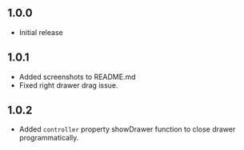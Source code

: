 ## 1.0.0

- Initial release

## 1.0.1

- Added screenshots to README.md
- Fixed right drawer drag issue.

## 1.0.2

- Added `controller` property showDrawer function to close drawer programmatically.
